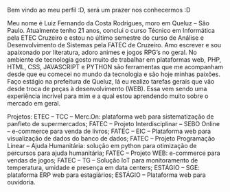 Bem vindo ao meu perfil :D, será um prazer nos conhecermos :D 

Meu nome é Luiz Fernando da Costa Rodrigues, moro em Queluz – São Paulo. Atualmente tenho 21 anos, conclui o curso Técnico em Informática pela ETEC Cruzeiro e estou no último semestre do curso de Análise e Desenvolvimento de Sistemas pela FATEC de Cruzeiro. 
Amo escrever e sou apaixonado por literatura, adoro animes e jogos RPG’s no geral. No ambiente de tecnologia gosto muito de trabalhar em plataformas web, PHP, HTML, CSS, JAVASCRIPT e PYTHON são ferramentas que me acompanham desde que eu comecei no mundo da tecnologia e são hoje minhas paixões.
Faço estágio na prefeitura de Queluz, lá eu realizo tarefas gerais que vão desde troca de peças à desenvolvimento (WEB). Essa vem sendo uma experiência incrível para mim e a qual estou aprendendo muito sobre o mercado em geral. 

Projetos:
ETEC – TCC – Merc.On: plataforma web para sistematização de panfleto de supermercados;
FATEC – Projeto Interdisciplinar – SEBO Online – e-commerce para venda de livros;
FATEC – EIC – Plataforma web para visualização de dados do banco de dados;
FATEC – Projeto Programação Linear – Ajuda Humanitária: solução em python para otimização de percursos para ajuda humanitária;
FATEC – Projeto WEB: e-commerce para vendas de jogos;
FATEC – TG – Solução IoT para monitoramento de temperatura, umidade e presença em data centers;
ESTÁGIO – SGE: plataforma ERP web para estagiários;
ESTÁGIO – Plataforma web para ouvidoria.
